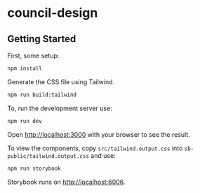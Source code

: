 # council-design

## Getting Started

First, some setup:

```bash
npm install
```

Generate the CSS file using Tailwind.

```bash
npm run build:tailwind
```

To, run the development server use:

```bash
npm run dev
```

Open [http://localhost:3000](http://localhost:3000) with your browser to see the result.

To view the components, copy `src/tailwind.output.css` into `sb-public/tailwind.output.css` and use:

```bash
npm run storybook
```

Storybook runs on [http://localhost:6006](http://localhost:6006/?path=/story/button--default).
